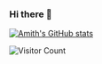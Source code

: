 ### Hi there 👋

<!--
**amithkoujalgi/amithkoujalgi** is a ✨ _special_ ✨ repository because its `README.md` (this file) appears on your GitHub profile.

Here are some ideas to get you started:

- 🔭 I’m currently working on ...
- 🌱 I’m currently learning ...
- 👯 I’m looking to collaborate on ...
- 🤔 I’m looking for help with ...
- 💬 Ask me about ...
- 📫 How to reach me: ...
- 😄 Pronouns: ...
- ⚡ Fun fact: ...
-->

[![Amith's GitHub stats](https://github-readme-stats.vercel.app/api?username=amithkoujalgi)](https://github.com/amithkoujalgi/github-readme-stats)

![Visitor Count](https://profile-counter.glitch.me/amithkoujalgi/count.svg)
